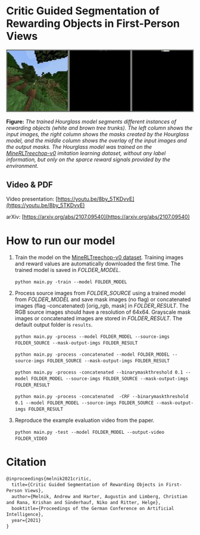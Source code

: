 # Critic Guided Segmentation of Rewarding Objects in First-Person Views

![Segmentation masks learned from sparse reward signal image](imgs/results.gif)

**Figure:** *The trained Hourglass model segments different instances of rewarding objects (white and brown tree trunks). The left column shows the input images, the right column shows the masks created by the Hourglass model, and the middle column shows the overlay of the input images and the output masks. The Hourglass model was trained on the [MineRLTreechop-v0](https://minerl.readthedocs.io/en/latest/environments/index.html#minerltreechop-v0) imitation learning dataset, without any label information, but only on the sparce reward signals provided by the environment.*



## Video & PDF

Video presentation: [https://youtu.be/8by_5TKDvvE](https://youtu.be/8by_5TKDvvE)

arXiv: [https://arxiv.org/abs/2107.09540](https://arxiv.org/abs/2107.09540)


# How to run our model
1. Train the model on the [MineRLTreechop-v0 dataset](https://minerl.readthedocs.io/en/latest/environments/index.html#minerltreechop-v0). Training images and reward values are automatically downloaded the first time. The trained model is saved in *FOLDER_MODEL*.

    `python main.py -train --model FOLDER_MODEL`

2. Process source images from *FOLDER_SOURCE* using a trained model from *FOLDER_MODEL* and save mask images (no flag) or concatenated images (flag -concatenated) [orig_rgb, mask] in *FOLDER_RESULT*. The RGB source images should have a resolution of 64x64. Grayscale mask images or concatenated images are stored in *FOLDER_RESULT*. The default output folder is `results`.

    `python main.py -process --model FOLDER_MODEL --source-imgs FOLDER_SOURCE --mask-output-imgs FOLDER_RESULT`

    `python main.py -process -concatenated --model FOLDER_MODEL --source-imgs FOLDER_SOURCE --mask-output-imgs FOLDER_RESULT`
    
    `python main.py -process -concatenated --binarymaskthreshold 0.1 --model FOLDER_MODEL --source-imgs FOLDER_SOURCE --mask-output-imgs FOLDER_RESULT`
    
    `python main.py -process -concatenated  -CRF --binarymaskthreshold 0.1 --model FOLDER_MODEL --source-imgs FOLDER_SOURCE --mask-output-imgs FOLDER_RESULT`

3. Reproduce the example evaluation video from the paper.

    `python main.py -test --model FOLDER_MODEL --output-video FOLDER_VIDEO`


# Citation
```
@inproceedings{melnik2021critic,
  title={Critic Guided Segmentation of Rewarding Objects in First-Person Views},
  author={Melnik, Andrew and Harter, Augustin and Limberg, Christian and Rana, Krishan and Sünderhauf, Niko and Ritter, Helge},
  booktitle={Proceedings of the German Conference on Artificial Intelligence},
  year={2021}
}
```
